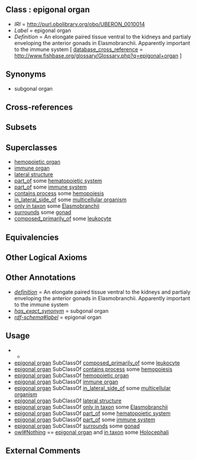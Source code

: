 
## Class : epigonal organ

 * *IRI* = http://purl.obolibrary.org/obo/UBERON_0010014
 * *Label* = epigonal organ
 * *Definition* = An elongate paired tissue ventral to the kidneys and partialy enveloping the anterior gonads in Elasmobranchii. Apparently important to the immune system [ [database_cross_reference](../../ef/oboInOwl#hasDbXref.md) = http://www.fishbase.org/glossary/Glossary.php?q=epigonal+organ ]

## Synonyms

 * subgonal organ

## Cross-references


## Subsets


## Superclasses

 * [hemopoietic organ](../../UBERON/77/UBERON_0004177.md)
 * [immune organ](../../UBERON/57/UBERON_0005057.md)
 * [lateral structure](../../UBERON/12/UBERON_0015212.md)
 * [part_of](../../BFO/50/BFO_0000050.md) some [hematopoietic system](../../UBERON/90/UBERON_0002390.md)
 * [part_of](../../BFO/50/BFO_0000050.md) some [immune system](../../UBERON/05/UBERON_0002405.md)
 * [contains process](../../BFO/67/BFO_0000067.md) some [hemopoiesis](../../GO/97/GO_0030097.md)
 * [in_lateral_side_of](../../BSPO/26/BSPO_0000126.md) some [multicellular organism](../../UBERON/68/UBERON_0000468.md)
 * [only in taxon](../../RO/60/RO_0002160.md) some [Elasmobranchii](../../NCBITaxon/78/NCBITaxon_7778.md)
 * [surrounds](../../RO/21/RO_0002221.md) some [gonad](../../UBERON/91/UBERON_0000991.md)
 * [composed_primarily_of](../../RO/73/RO_0002473.md) some [leukocyte](../../CL/38/CL_0000738.md)

## Equivalencies


## Other Logical Axioms


## Other Annotations

 * *[definition](../../IAO/15/IAO_0000115.md)* = An elongate paired tissue ventral to the kidneys and partialy enveloping the anterior gonads in Elasmobranchii. Apparently important to the immune system
 * *[has_exact_synonym](../../ym/oboInOwl#hasExactSynonym.md)* = subgonal organ
 * *[rdf-schema#label](../../el/rdf-schema#label.md)* = epigonal organ

## Usage

 * -
 * [epigonal organ](../../UBERON/14/UBERON_0010014.md) SubClassOf [composed_primarily_of](../../RO/73/RO_0002473.md) some [leukocyte](../../CL/38/CL_0000738.md)
 * [epigonal organ](../../UBERON/14/UBERON_0010014.md) SubClassOf [contains process](../../BFO/67/BFO_0000067.md) some [hemopoiesis](../../GO/97/GO_0030097.md)
 * [epigonal organ](../../UBERON/14/UBERON_0010014.md) SubClassOf [hemopoietic organ](../../UBERON/77/UBERON_0004177.md)
 * [epigonal organ](../../UBERON/14/UBERON_0010014.md) SubClassOf [immune organ](../../UBERON/57/UBERON_0005057.md)
 * [epigonal organ](../../UBERON/14/UBERON_0010014.md) SubClassOf [in_lateral_side_of](../../BSPO/26/BSPO_0000126.md) some [multicellular organism](../../UBERON/68/UBERON_0000468.md)
 * [epigonal organ](../../UBERON/14/UBERON_0010014.md) SubClassOf [lateral structure](../../UBERON/12/UBERON_0015212.md)
 * [epigonal organ](../../UBERON/14/UBERON_0010014.md) SubClassOf [only in taxon](../../RO/60/RO_0002160.md) some [Elasmobranchii](../../NCBITaxon/78/NCBITaxon_7778.md)
 * [epigonal organ](../../UBERON/14/UBERON_0010014.md) SubClassOf [part_of](../../BFO/50/BFO_0000050.md) some [hematopoietic system](../../UBERON/90/UBERON_0002390.md)
 * [epigonal organ](../../UBERON/14/UBERON_0010014.md) SubClassOf [part_of](../../BFO/50/BFO_0000050.md) some [immune system](../../UBERON/05/UBERON_0002405.md)
 * [epigonal organ](../../UBERON/14/UBERON_0010014.md) SubClassOf [surrounds](../../RO/21/RO_0002221.md) some [gonad](../../UBERON/91/UBERON_0000991.md)
 * [owl#Nothing](../../ng/owl#Nothing.md) == [epigonal organ](../../UBERON/14/UBERON_0010014.md) and [in taxon](../../RO/62/RO_0002162.md) some [Holocephali](../../NCBITaxon/63/NCBITaxon_7863.md)

## External Comments

